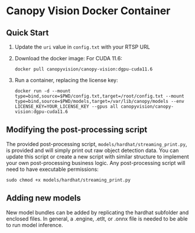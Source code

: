 # Canopy Vision Docker Container

## Quick Start
1. Update the `uri` value in `config.txt` with your RTSP URL
2. Download the docker image:
    For CUDA 11.6:
    ```
    docker pull canopyvision/canopy-vision:dgpu-cuda11.6
    ```

3. Run a container, replacing the license key:
    ```
    docker run -d --mount type=bind,source=$PWD/config.txt,target=/root/config.txt --mount type=bind,source=$PWD/models,target=/var/lib/canopy/models --env LICENSE_KEY=YOUR_LICENSE_KEY --gpus all canopyvision/canopy-vision:dgpu-cuda11.6
    ```

## Modifying the post-processing script
The provided post-processing script, `models/hardhat/streaming_print.py`, is provided and will simply print out raw object detection data. You can update this script or create a new script with similar structure to implement your own post-processing business logic. Any post-processing script will need to have executable permissions:
```
sudo chmod +x models/hardhat/streaming_print.py
```

## Adding new models
New model bundles can be added by replicating the hardhat subfolder and enclosed files. In general, a .engine, .etlt, or .onnx file is needed to be able to run model inference.
